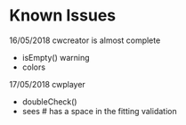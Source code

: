 # Known Issues

16/05/2018
cwcreator is almost complete
 - isEmpty() warning
 - colors
 
 17/05/2018
 cwplayer
 - doubleCheck()
 - sees # has a space in the fitting validation
